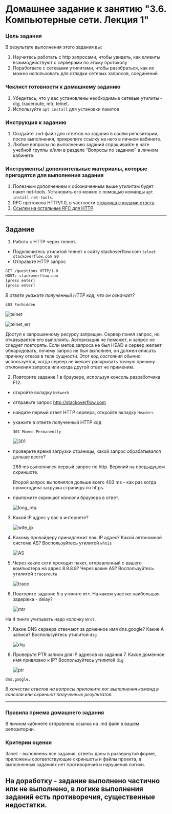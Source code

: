 # Домашнее задание к занятию "3.6. Компьютерные сети. Лекция 1"

### Цель задания

В результате выполнения этого задания вы: 

1. Научитесь работать с http запросами, чтобы увидеть, как клиенты взаимодействуют с серверами по этому протоколу
2. Поработаете с сетевыми утилитами, чтобы разобраться, как их можно использовать для отладки сетевых запросов, соединений.

### Чеклист готовности к домашнему заданию

1. Убедитесь, что у вас установлены необходимые сетевые утилиты - dig, traceroute, mtr, telnet.
2. Используйте `apt install` для установки пакетов


### Инструкция к заданию

1. Создайте .md-файл для ответов на задания в своём репозитории, после выполнения, прикрепите ссылку на него в личном кабинете.
2. Любые вопросы по выполнению заданий спрашивайте в чате учебной группы и/или в разделе “Вопросы по заданию” в личном кабинете.


### Инструменты/ дополнительные материалы, которые пригодятся для выполнения задания

1. Полезным дополнением к обозначенным выше утилитам будет пакет net-tools. Установить его можно с помощью команды `apt install net-tools`.
2. RFC протокола HTTP/1.0, в частности [страница с кодами ответа](https://www.rfc-editor.org/rfc/rfc1945#page-32).
3. [Ссылки на остальные RFC для HTTP](https://blog.cloudflare.com/cloudflare-view-http3-usage/).

------

## Задание

1. Работа c HTTP через телнет.
- Подключитесь утилитой телнет к сайту stackoverflow.com
`telnet stackoverflow.com 80`
- Отправьте HTTP запрос
```bash
GET /questions HTTP/1.0
HOST: stackoverflow.com
[press enter]
[press enter]
```

*В ответе укажите полученный HTTP код, что он означает?*

`403 Forbidden`

![telnet](img/telnet.png)

![telnet_err](img/telnet_err_html.png)

Доступ к запрошенному ресурсу запрещен.
 Сервер понял запрос, но отказывается его выполнять.
 Авторизация не поможет, и запрос не следует повторять.
 Если метод запроса не был HEAD и сервер желает
обнародовать, почему запрос не был выполнен, он должен описать
причину отказа в теле сущности. Этот код состояния
обычно используется, когда сервер не желает раскрывать точную причину
отклонения запроса или когда другой ответ
не применим.



2. Повторите задание 1 в браузере, используя консоль разработчика F12.
- откройте вкладку `Network`
- отправьте запрос http://stackoverflow.com
- найдите первый ответ HTTP сервера, откройте вкладку `Headers`
- укажите в ответе полученный HTTP код

  `301 Moved Permanently`
   
   ![301](img/301code.png)

- проверьте время загрузки страницы, какой запрос обрабатывался дольше всего?
  
  268 ms выполнялся первый запрос по http. Верхний на предыдушем скриншоте.

  Второй запрос выполнялся дольше всего 403 ms - как раз когда происходила загрузка страницы  по https.

- приложите скриншот консоли браузера в ответ.
  
  ![long_req](img/long_req.png)

3. Какой IP адрес у вас в интернете?
   
   ![wite_ip](img/white_ip.png) 

4. Какому провайдеру принадлежит ваш IP адрес? Какой автономной системе AS? Воспользуйтесь утилитой `whois`

   ![AS](img/AS.png)
   
5. Через какие сети проходит пакет, отправленный с вашего компьютера на адрес 8.8.8.8? Через какие AS? Воспользуйтесь утилитой `traceroute`

   ![trace](img/trace.png)

7. Повторите задание 5 в утилите `mtr`. На каком участке наибольшая задержка - delay?

   ![mtr](img/mtr.png)

  На 4 пинге учитывать надо колонку `Wrst`.
   
7. Какие DNS сервера отвечают за доменное имя dns.google? Какие A записи? Воспользуйтесь утилитой `dig`

   ![dig](img/dig.png)

8. Проверьте PTR записи для IP адресов из задания 7. Какое доменное имя привязано к IP? Воспользуйтесь утилитой `dig`
   
   ![ptr](img/ptr.png)

  `dns.google.`

*В качестве ответов на вопросы приложите лог выполнения команд в консоли или скриншот полученных результатов.*

----

### Правила приема домашнего задания

В личном кабинете отправлена ссылка на .md файл в вашем репозитории.


### Критерии оценки

Зачет - выполнены все задания, ответы даны в развернутой форме, приложены соответствующие скриншоты и файлы проекта, в выполненных заданиях нет противоречий и нарушения логики.

На доработку - задание выполнено частично или не выполнено, в логике выполнения заданий есть противоречия, существенные недостатки. 
----


